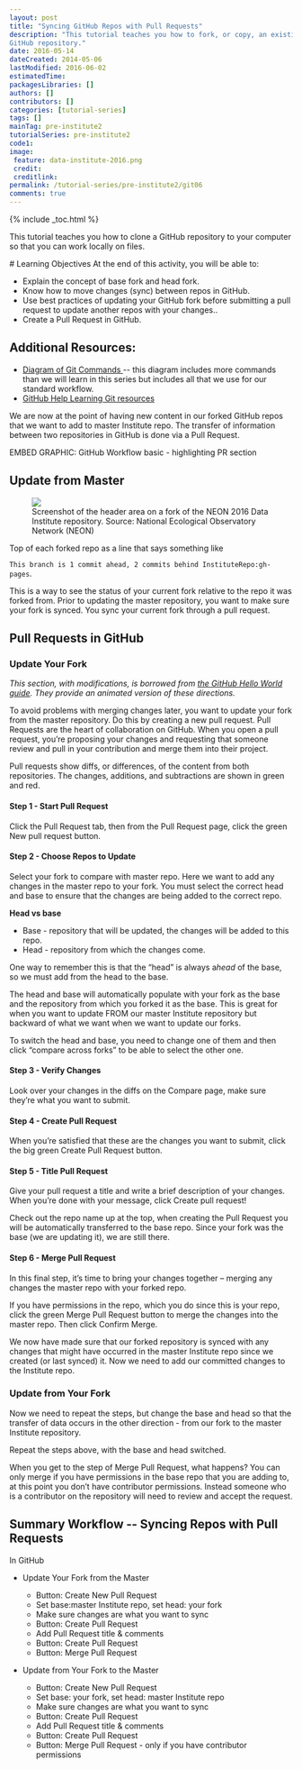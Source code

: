 ```yaml
---
layout: post
title: "Syncing GitHub Repos with Pull Requests"
description: "This tutorial teaches you how to fork, or copy, an existing 
GitHub repository."
date: 2016-05-14
dateCreated: 2014-05-06
lastModified: 2016-06-02
estimatedTime: 
packagesLibraries: []
authors: []
contributors: []
categories: [tutorial-series]
tags: []
mainTag: pre-institute2
tutorialSeries: pre-institute2
code1: 
image:
 feature: data-institute-2016.png
 credit:
 creditlink:
permalink: /tutorial-series/pre-institute2/git06
comments: true
---
```


{% include _toc.html %}

This tutorial teaches you how to clone a GitHub repository to your computer so
that you can work locally on files.

<div id="objectives" markdown="1">
# Learning Objectives
At the end of this activity, you will be able to: 

* Explain the concept of base fork and head fork. 
* Know how to move changes (sync) between repos in GitHub.
* Use best practices of updating your GitHub fork before submitting a pull request to update another repos with your changes.. 
* Create a Pull Request in GitHub.


## Additional Resources: 

* <a href="http://rogerdudler.github.io/git-guide/files/git_cheat_sheet.pdf" target="_blank"> Diagram of Git Commands </a>
-- this diagram includes more commands than we will 
learn in this series but includes all that we use for our standard workflow.
* <a href="https://help.github.com/articles/good-resources-for-learning-git-and-github/" target="_blank"> GitHub Help Learning Git resources </a> 

</div>

We are now at the point of having new content in our forked GitHub repos that 
we want to add to master Institute repo. The transfer of information between 
two repositories in GitHub is done via a Pull Request. 

EMBED GRAPHIC: GitHub Workflow basic - highlighting PR section

## Update from Master

 <figure>
	<a href="{{ site.baseurl }}/images/pre-institute-content/Git/Git_ForkScreenshot.png">
	<img src="{{ site.baseurl }}/images/pre-institute-content/Git/Git_ForkScreenshot.png"></a>
	<figcaption> Screenshot of the header area on a fork of the NEON 2016
Data Institute repository. Source: National Ecological Observatory Network (NEON)  
	</figcaption>
</figure>

Top of each forked repo as a line that says something like 

`This branch is 1 commit ahead, 2 commits behind InstituteRepo:gh-pages`. 

This is a way to see the status of your current fork relative to the repo it was 
forked from. Prior to updating the master repository, you want to make sure 
your fork is synced. You sync your current fork through a pull request. 

## Pull Requests in GitHub 

### Update Your Fork

*This section, with modifications, is borrowed from 
<a href="https://guides.github.com/activities/hello-world/#pr" target="_blank"> the GitHub Hello World guide</a>. 
They provide an animated version of these directions.*

To avoid problems with merging changes later, you want to update your fork from 
the master repository. Do this by creating a new pull request. Pull Requests are 
the heart of collaboration on GitHub. When you open a pull request, you’re 
proposing your changes and requesting that someone review and pull in your 
contribution and merge them into their project. 

Pull requests show diffs, or differences, of the content from both repositories. 
The changes, additions, and subtractions are shown in green and red.


#### Step 1 - Start Pull Request
Click the Pull Request tab, then from the Pull Request page, click the green 
New pull request button.

#### Step 2 - Choose Repos to Update
Select your fork to compare with master repo. Here we want to add any changes
in the master repo to your fork. You must select the correct head and base to 
ensure that the changes are being added to the correct repo. 

**Head vs base**

* Base - repository that will be updated, the changes will be added to this repo. 
* Head - repository from which the changes come.

One way to remember this is that the “head” is always a*head* of the base, so 
we must add from the head to the base. 

The head and base will automatically populate with your fork as the base and the
repository from which you forked it as the base. This is great for when you want 
to update FROM our master Institute repository but backward of what we want when 
we want to update our forks. 

To switch the head and base, you need to change one of them and then click 
“compare across forks” to be able to select the other one. 

#### Step 3 - Verify Changes
Look over your changes in the diffs on the Compare page, make sure they’re what 
you want to submit.

#### Step 4 - Create Pull Request
When you’re satisfied that these are the changes you want to submit, click the 
big green Create Pull Request button.

#### Step 5 - Title Pull Request
Give your pull request a title and write a brief description of your changes.
When you’re done with your message, click Create pull request!

Check out the repo name up at the top, when creating the Pull Request you will 
be automatically transferred to the base repo. Since your fork was the base 
(we are updating it), we are still there. 

#### Step 6 - Merge Pull Request
In this final step, it’s time to bring your changes together – merging any
changes the master repo with your forked repo.

If you have permissions in the repo, which you do since this is your repo, click
the green Merge Pull Request button to merge the changes into the master repo.
Then click Confirm Merge.

We now have made sure that our forked repository is synced with any changes 
that might have occurred in the master Institute repo since we created (or 
last synced) it. Now we need to add our committed changes to the Institute repo. 

### Update from Your Fork
Now we need to repeat the steps, but change the base and head so that the 
transfer of data occurs in the other direction - from our fork to the master 
Institute repository. 

Repeat the steps above, with the base and head switched. 

When you get to the step of Merge Pull Request, what happens? 
You can only merge if you have permissions in the base repo that you are adding 
to, at this point you don’t have contributor permissions. Instead someone who is
 a contributor on the repository will need to review and accept the request. 

## Summary Workflow -- Syncing Repos with Pull Requests
In GitHub

* Update Your Fork from the Master
  + Button: Create New Pull Request
  + Set base:master Institute repo, set head: your fork
  + Make sure changes are what you want to sync
  + Button: Create Pull Request 
  + Add Pull Request title & comments
  + Button: Create Pull Request
  + Button: Merge Pull Request 

* Update from Your Fork to the Master
  * Button: Create New Pull Request
  * Set base: your fork, set head: master Institute repo
  * Make sure changes are what you want to sync
  * Button: Create Pull Request 
  * Add Pull Request title & comments
  * Button: Create Pull Request
  * Button: Merge Pull Request - only if you have contributor permissions
